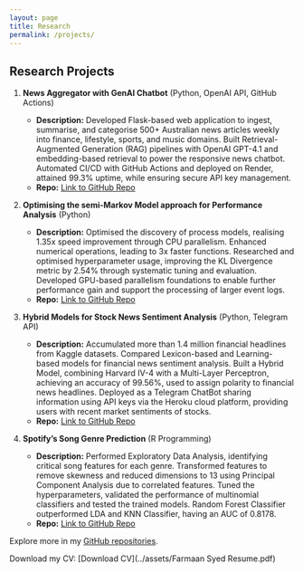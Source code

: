 ```yaml
---
layout: page
title: Research
permalink: /projects/
---
```


## Research Projects

1. **News Aggregator with GenAI Chatbot** (Python, OpenAI API, GitHub Actions)  
   - **Description:** Developed Flask-based web application to ingest, summarise, and categorise 500+ Australian news articles weekly into finance, lifestyle, sports, and music domains. Built Retrieval-Augmented Generation (RAG) pipelines with OpenAI GPT-4.1 and embedding-based retrieval to power the responsive news chatbot. Automated CI/CD with GitHub Actions and deployed on Render, attained 99.3% uptime, while ensuring secure API key management.  
   - **Repo:** [Link to GitHub Repo](https://github.com/Farmaan10/news-aggregator)  <!-- Update with actual repo link if available -->

2. **Optimising the semi-Markov Model approach for Performance Analysis** (Python)  
   - **Description:** Optimised the discovery of process models, realising 1.35x speed improvement through CPU parallelism. Enhanced numerical operations, leading to 3x faster functions. Researched and optimised hyperparameter usage, improving the KL Divergence metric by 2.54% through systematic tuning and evaluation. Developed GPU-based parallelism foundations to enable further performance gain and support the processing of larger event logs.  
   - **Repo:** [Link to GitHub Repo](https://github.com/Farmaan10/semi-markov-model)  <!-- Update with actual repo link if available -->

3. **Hybrid Models for Stock News Sentiment Analysis** (Python, Telegram API)  
   - **Description:** Accumulated more than 1.4 million financial headlines from Kaggle datasets. Compared Lexicon-based and Learning-based models for financial news sentiment analysis. Built a Hybrid Model, combining Harvard IV-4 with a Multi-Layer Perceptron, achieving an accuracy of 99.56%, used to assign polarity to financial news headlines. Deployed as a Telegram ChatBot sharing information using API keys via the Heroku cloud platform, providing users with recent market sentiments of stocks.  
   - **Repo:** [Link to GitHub Repo](https://github.com/Farmaan10/stock-sentiment-analysis)  <!-- Update with actual repo link if available -->

4. **Spotify’s Song Genre Prediction** (R Programming)  
   - **Description:** Performed Exploratory Data Analysis, identifying critical song features for each genre. Transformed features to remove skewness and reduced dimensions to 13 using Principal Component Analysis due to correlated features. Tuned the hyperparameters, validated the performance of multinomial classifiers and tested the trained models. Random Forest Classifier outperformed LDA and KNN Classifier, having an AUC of 0.8178.  
   - **Repo:** [Link to GitHub Repo](https://github.com/Farmaan10/spotify-genre-prediction)  <!-- Update with actual repo link if available -->

Explore more in my [GitHub repositories](https://github.com/Farmaan10?tab=repositories).

Download my CV: [Download CV](../assets/Farmaan Syed Resume.pdf)
